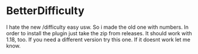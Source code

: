 # BetterDifficulty
I hate the new /difficulty easy usw. So i made the old one with numbers. 
In order to install the plugin just take the zip from releases. It should work with 1.18, too. If you need a different version try this one. If it doesnt work let me know.
